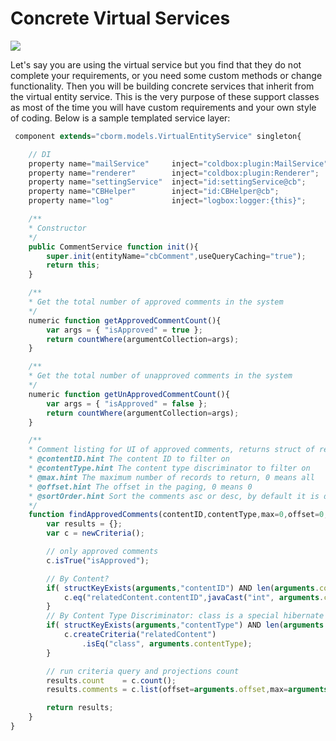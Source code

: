 # Concrete Virtual Services

![](https://raw.githubusercontent.com/wiki/coldbox-modules/cbox-cborm/ConcreteORMServices.jpg)

Let's say you are using the virtual service but you find that they do not complete your requirements, or you need some custom methods or change functionality. Then you will be building concrete services that inherit from the virtual entity service. This is the very purpose of these support classes as most of the time you will have custom requirements and your own style of coding. Below is a sample templated service layer:

```javascript
 component extends="cborm.models.VirtualEntityService" singleton{

    // DI
    property name="mailService"     inject="coldbox:plugin:MailService";
    property name="renderer"        inject="coldbox:plugin:Renderer";
    property name="settingService"  inject="id:settingService@cb";
    property name="CBHelper"        inject="id:CBHelper@cb";
    property name="log"             inject="logbox:logger:{this}";

    /**
    * Constructor
    */
    public CommentService function init(){
        super.init(entityName="cbComment",useQueryCaching="true");
        return this;
    }

    /**
    * Get the total number of approved comments in the system
    */
    numeric function getApprovedCommentCount(){
        var args = { "isApproved" = true };
        return countWhere(argumentCollection=args);
    }

    /**
    * Get the total number of unapproved comments in the system
    */
    numeric function getUnApprovedCommentCount(){
        var args = { "isApproved" = false };
        return countWhere(argumentCollection=args);
    }

    /**
    * Comment listing for UI of approved comments, returns struct of results=[comments,count]
    * @contentID.hint The content ID to filter on
    * @contentType.hint The content type discriminator to filter on
    * @max.hint The maximum number of records to return, 0 means all
    * @offset.hint The offset in the paging, 0 means 0
    * @sortOrder.hint Sort the comments asc or desc, by default it is desc
    */
    function findApprovedComments(contentID,contentType,max=0,offset=0,sortOrder="desc"){
        var results = {};
        var c = newCriteria();

        // only approved comments
        c.isTrue("isApproved");

        // By Content?
        if( structKeyExists(arguments,"contentID") AND len(arguments.contentID) ){
            c.eq("relatedContent.contentID",javaCast("int", arguments.contentID));
        }
        // By Content Type Discriminator: class is a special hibernate deal
        if( structKeyExists(arguments,"contentType") AND len(arguments.contentType) ){
            c.createCriteria("relatedContent")
                .isEq("class", arguments.contentType);
        }

        // run criteria query and projections count
        results.count    = c.count();
        results.comments = c.list(offset=arguments.offset,max=arguments.max,sortOrder="createdDate #arguments.sortOrder#",asQuery=false);

        return results;
    }
}
```

